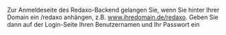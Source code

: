 Zur Anmeldeseite des Redaxo-Backend gelangen Sie, wenn Sie hinter Ihrer Domain ein /redaxo anhängen, z.B. www.ihredomain.de/redaxo. Geben Sie dann auf der Login-Seite Ihren Benutzernamen und Ihr Passwort ein
